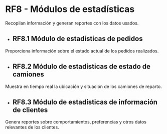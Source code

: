 # RF8 - Módulos de estadísticas
Recopilan información y generan reportes con los datos usados.

* ## RF8.1 Módulo de estadísticas de pedidos
Proporciona información sobre el estado actual de los pedidos realizados.
* ## RF8.2 Módulo de estadísticas de estado de camiones
Muestra en tiempo real la ubicación y situación de los camiones de reparto.
* ## RF8.3 Módulo de estadísticas de información de clientes
Genera reportes sobre comportamientos, preferencias y otros datos relevantes de los clientes.
